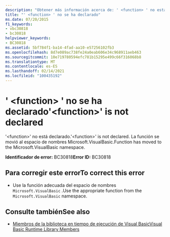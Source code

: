 ```yaml
---
description: "Obtener más información acerca de: ' <function> ' no está declarado"
title: "' <function> ' no se ha declarado"
ms.date: 07/20/2015
f1_keywords:
- vbc30818
- bc30818
helpviewer_keywords:
- BC30818
ms.assetid: 5bf784f1-ba14-4fad-aa10-e57256102fb3
ms.openlocfilehash: 8d7e089ac738fe24a0eab606e34c968911aeb463
ms.sourcegitcommit: 10e719780594efc781b15295e499c66f316068b8
ms.translationtype: MT
ms.contentlocale: es-ES
ms.lasthandoff: 02/14/2021
ms.locfileid: "100435192"
---
```

# <a name="function-is-not-declared"></a><span data-ttu-id="e96b4-103">' \<function> ' no se ha declarado</span><span class="sxs-lookup"><span data-stu-id="e96b4-103">'\<function>' is not declared</span></span>

<span data-ttu-id="e96b4-104">'\<function>' no está declarado.</span><span class="sxs-lookup"><span data-stu-id="e96b4-104">'\<function>' is not declared.</span></span> <span data-ttu-id="e96b4-105">La función se movió al espacio de nombres Microsoft.VisualBasic.</span><span class="sxs-lookup"><span data-stu-id="e96b4-105">Function has moved to the Microsoft.VisualBasic namespace.</span></span>  
  
 <span data-ttu-id="e96b4-106">**Identificador de error:** BC30818</span><span class="sxs-lookup"><span data-stu-id="e96b4-106">**Error ID:** BC30818</span></span>  
  
## <a name="to-correct-this-error"></a><span data-ttu-id="e96b4-107">Para corregir este error</span><span class="sxs-lookup"><span data-stu-id="e96b4-107">To correct this error</span></span>  
  
- <span data-ttu-id="e96b4-108">Use la función adecuada del espacio de nombres `Microsoft.VisualBasic` .</span><span class="sxs-lookup"><span data-stu-id="e96b4-108">Use the appropriate function from the `Microsoft.VisualBasic` namespace.</span></span>  
  
## <a name="see-also"></a><span data-ttu-id="e96b4-109">Consulte también</span><span class="sxs-lookup"><span data-stu-id="e96b4-109">See also</span></span>

- [<span data-ttu-id="e96b4-110">Miembros de la biblioteca en tiempo de ejecución de Visual Basic</span><span class="sxs-lookup"><span data-stu-id="e96b4-110">Visual Basic Runtime Library Members</span></span>](../language-reference/runtime-library-members.md)
